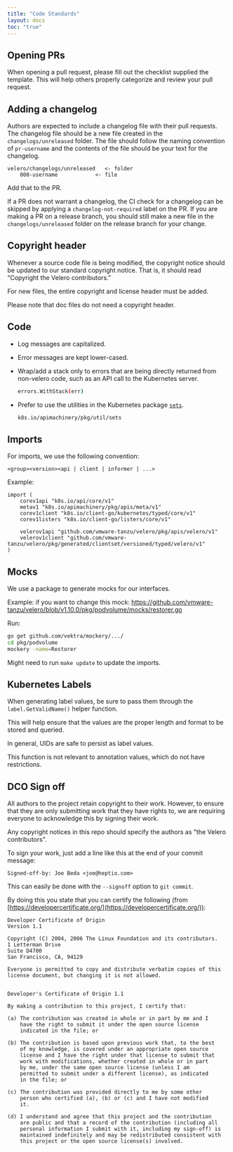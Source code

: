 ```yaml
---
title: "Code Standards"
layout: docs
toc: "true"
---
```


## Opening PRs

When opening a pull request, please fill out the checklist supplied the template. This will help others properly categorize and review your pull request.

## Adding a changelog

Authors are expected to include a changelog file with their pull requests. The changelog file
should be a new file created in the `changelogs/unreleased` folder. The file should follow the
naming convention of `pr-username` and the contents of the file should be your text for the
changelog.

    velero/changelogs/unreleased   <- folder
        000-username            <- file

Add that to the PR.

If a PR does not warrant a changelog, the CI check for a changelog can be skipped by applying a `changelog-not-required` label on the PR. If you are making a PR on a release branch, you should still make a new file in the `changelogs/unreleased` folder on the release branch for your change. 

## Copyright header

Whenever a source code file is being modified, the copyright notice should be updated to our standard copyright notice. That is, it should read “Copyright the Velero contributors.”

For new files, the entire copyright and license header must be added.

Please note that doc files do not need a copyright header.

## Code

- Log messages are capitalized.

- Error messages are kept lower-cased.

- Wrap/add a stack only to errors that are being directly returned from non-velero code, such as an API call to the Kubernetes server.

    ```bash
    errors.WithStack(err)
    ```

- Prefer to use the utilities in the Kubernetes package [`sets`](https://godoc.org/github.com/kubernetes/apimachinery/pkg/util/sets).

    ```bash
    k8s.io/apimachinery/pkg/util/sets
    ```

## Imports

For imports, we use the following convention:

`<group><version><api | client | informer | ...>`

Example:

    import (
        corev1api "k8s.io/api/core/v1"
    	metav1 "k8s.io/apimachinery/pkg/apis/meta/v1"
    	corev1client "k8s.io/client-go/kubernetes/typed/core/v1"
    	corev1listers "k8s.io/client-go/listers/core/v1"

        velerov1api "github.com/vmware-tanzu/velero/pkg/apis/velero/v1"
        velerov1client "github.com/vmware-tanzu/velero/pkg/generated/clientset/versioned/typed/velero/v1"
    )

## Mocks

We use a package to generate mocks for our interfaces.

Example: if you want to change this mock: https://github.com/vmware-tanzu/velero/blob/v1.10.0/pkg/podvolume/mocks/restorer.go

Run:

```bash
go get github.com/vektra/mockery/.../
cd pkg/podvolume
mockery -name=Restorer
```

Might need to run `make update` to update the imports.

## Kubernetes Labels

When generating label values, be sure to pass them through the `label.GetValidName()` helper function.

This will help ensure that the values are the proper length and format to be stored and queried.

In general, UIDs are safe to persist as label values.

This function is not relevant to annotation values, which do not have restrictions.

## DCO Sign off

All authors to the project retain copyright to their work. However, to ensure
that they are only submitting work that they have rights to, we are requiring
everyone to acknowledge this by signing their work.

Any copyright notices in this repo should specify the authors as "the Velero contributors".

To sign your work, just add a line like this at the end of your commit message:

```
Signed-off-by: Joe Beda <joe@heptio.com>
```

This can easily be done with the `--signoff` option to `git commit`.

By doing this you state that you can certify the following (from [https://developercertificate.org/](https://developercertificate.org/)):

```
Developer Certificate of Origin
Version 1.1

Copyright (C) 2004, 2006 The Linux Foundation and its contributors.
1 Letterman Drive
Suite D4700
San Francisco, CA, 94129

Everyone is permitted to copy and distribute verbatim copies of this
license document, but changing it is not allowed.


Developer's Certificate of Origin 1.1

By making a contribution to this project, I certify that:

(a) The contribution was created in whole or in part by me and I
    have the right to submit it under the open source license
    indicated in the file; or

(b) The contribution is based upon previous work that, to the best
    of my knowledge, is covered under an appropriate open source
    license and I have the right under that license to submit that
    work with modifications, whether created in whole or in part
    by me, under the same open source license (unless I am
    permitted to submit under a different license), as indicated
    in the file; or

(c) The contribution was provided directly to me by some other
    person who certified (a), (b) or (c) and I have not modified
    it.

(d) I understand and agree that this project and the contribution
    are public and that a record of the contribution (including all
    personal information I submit with it, including my sign-off) is
    maintained indefinitely and may be redistributed consistent with
    this project or the open source license(s) involved.
```
